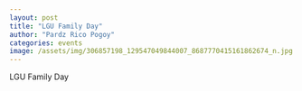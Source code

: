 ```yaml
---
layout: post
title: "LGU Family Day"
author: "Pardz Rico Pogoy"
categories: events
image: /assets/img/306857198_129547049844007_8687770415161862674_n.jpg
---
```


LGU Family Day

